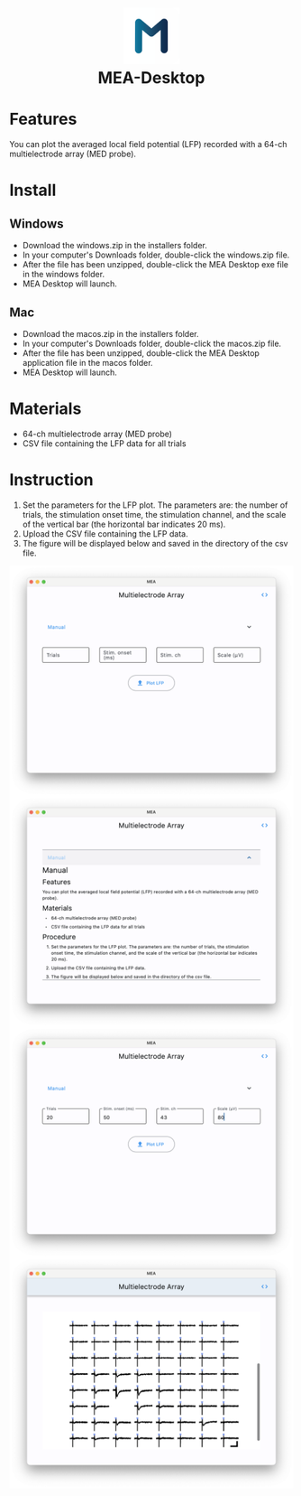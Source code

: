 <h1 align=center>
    <a href="https://github.com/ryo-furukawa-1122/MEA-Desktop">
        <img src="./assets/icon.png" width=100px>
    </a>
    <br>
    MEA-Desktop
</h1>

# Features
You can plot the averaged local field potential (LFP) recorded with a 64-ch multielectrode array (MED probe).

# Install
## Windows
- Download the windows.zip in the installers folder.
- In your computer's Downloads folder, double-click the windows.zip file.
- After the file has been unzipped, double-click the MEA Desktop exe file in the windows folder. 
- MEA Desktop will launch. 
## Mac
- Download the macos.zip in the installers folder.
- In your computer's Downloads folder, double-click the macos.zip file.
- After the file has been unzipped, double-click the MEA Desktop application file in the macos folder. 
- MEA Desktop will launch. 

# Materials
- 64-ch multielectrode array (MED probe)
- CSV file containing the LFP data for all trials

# Instruction
1. Set the parameters for the LFP plot. The parameters are: the number of trials, the stimulation onset time, the stimulation channel, and the scale of the vertical bar (the horizontal bar indicates 20 ms).
2. Upload the CSV file containing the LFP data.
3. The figure will be displayed below and saved in the directory of the csv file.

<div style="display: flex; flex-direction: column; justify-content: space-evenly">
    <img src="./assets/picture1.png">
    <img src="./assets/picture2.png">
    <img src="./assets/picture3.png">
    <img src="./assets/picture4.png">
</div>